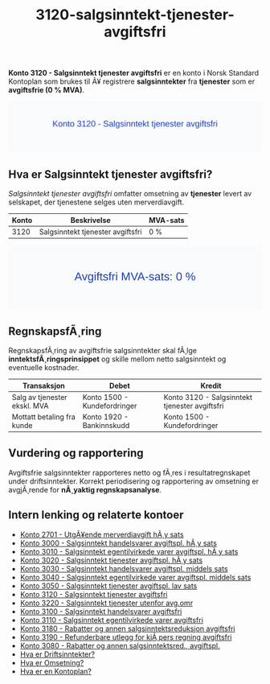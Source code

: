 ﻿---
title: "3120-salgsinntekt-tjenester-avgiftsfri"
meta_title: "3120-salgsinntekt-tjenester-avgiftsfri"
meta_description: "**Konto 3120 - Salgsinntekt tjenester avgiftsfri** er en konto i Norsk Standard Kontoplan som brukes til Ã¥ registrere **salgsinntekter** fra **tjenester** som ..."
slug: 3120-salgsinntekt-tjenester-avgiftsfri
type: blog
layout: pages/single
---

**Konto 3120 - Salgsinntekt tjenester avgiftsfri** er en konto i Norsk Standard Kontoplan som brukes til Ã¥ registrere **salgsinntekter** fra **tjenester** som er **avgiftsfrie (0 % MVA)**.

![Illustrasjon av konto 3120 Salgsinntekt tjenester avgiftsfri](3120-salgsinntekt-tjenester-avgiftsfri-image.svg)

## Hva er Salgsinntekt tjenester avgiftsfri?

*Salgsinntekt tjenester avgiftsfri* omfatter omsetning av **tjenester** levert av selskapet, der tjenestene selges uten merverdiavgift.

| Konto | Beskrivelse                          | MVA-sats |
|-------|--------------------------------------|----------|
| 3120  | Salgsinntekt tjenester avgiftsfri    | 0 %      |

![Avgiftsfri MVA-sats: 0 %](3120-mva-avgiftsfri.svg)

## RegnskapsfÃ¸ring

RegnskapsfÃ¸ring av avgiftsfrie salgsinntekter skal fÃ¸lge **inntektsfÃ¸ringsprinsippet** og skille mellom netto salgsinntekt og eventuelle kostnader.

| Transaksjon                  | Debet                                | Kredit                                             |
|------------------------------|--------------------------------------|----------------------------------------------------|
| Salg av tjenester ekskl. MVA | Konto 1500 - Kundefordringer         | Konto 3120 - Salgsinntekt tjenester avgiftsfri     |
| Mottatt betaling fra kunde   | Konto 1920 - Bankinnskudd            | Konto 1500 - Kundefordringer                       |

## Vurdering og rapportering

Avgiftsfrie salgsinntekter rapporteres netto og fÃ¸res i resultatregnskapet under driftsinntekter. Korrekt periodisering og rapportering av omsetning er avgjÃ¸rende for **nÃ¸yaktig regnskapsanalyse**.

## Intern lenking og relaterte kontoer

* [Konto 2701 - UtgÃ¥ende merverdiavgift hÃ¸y sats](/blogs/kontoplan/2701-utgaende-merverdiavgift-hoy-sats "Konto 2701 - UtgÃ¥ende merverdiavgift hÃ¸y sats")
* [Konto 3000 - Salgsinntekt handelsvarer avgiftspl. hÃ¸y sats](/blogs/kontoplan/3000-salgsinntekt-handelsvarer-avgiftspl-hoy-sats "Konto 3000 - Salgsinntekt handelsvarer avgiftspl. hÃ¸y sats")
* [Konto 3010 - Salgsinntekt egentilvirkede varer avgiftspl. hÃ¸y sats](/blogs/kontoplan/3010-salgsinntekt-egentilvirkede-varer-avgiftspl-hoy-sats "Konto 3010 - Salgsinntekt egentilvirkede varer avgiftspl. hÃ¸y sats")
* [Konto 3020 - Salgsinntekt tjenester avgiftspl. hÃ¸y sats](/blogs/kontoplan/3020-salgsinntekt-tjenester-avgiftspl-hoy-sats "Konto 3020 - Salgsinntekt tjenester avgiftspl. hÃ¸y sats")
* [Konto 3030 - Salgsinntekt handelsvarer avgiftspl. middels sats](/blogs/kontoplan/3030-salgsinntekt-handelsvarer-avgiftspl-middels-sats "Konto 3030 - Salgsinntekt handelsvarer avgiftspl. middels sats")
* [Konto 3040 - Salgsinntekt egentilvirkede varer avgiftspl. middels sats](/blogs/kontoplan/3040-salgsinntekt-egentilvirkede-varer-avgiftspl-middels-sats "Konto 3040 - Salgsinntekt egentilvirkede varer avgiftspl. middels sats")
* [Konto 3050 - Salgsinntekt tjenester avgiftspl. lav sats](/blogs/kontoplan/3050-salgsinntekt-tjenester-avgiftspl-lav-sats "Konto 3050 - Salgsinntekt tjenester avgiftspl. lav sats")
* [Konto 3120 - Salgsinntekt tjenester avgiftsfri](/blogs/kontoplan/3120-salgsinntekt-tjenester-avgiftsfri "Konto 3120 - Salgsinntekt tjenester avgiftsfri")
* [Konto 3220 - Salgsinntekt tjenester utenfor avg.omr](/blogs/kontoplan/3220-salgsinntekt-tjenester-utenfor-avg-omr "Konto 3220 - Salgsinntekt tjenester utenfor avg.omr")
* [Konto 3100 - Salgsinntekt handelsvarer avgiftsfri](/blogs/kontoplan/3100-salgsinntekt-handelsvarer-avgiftsfri "Konto 3100 - Salgsinntekt handelsvarer avgiftsfri")
* [Konto 3110 - Salgsinntekt egentilvirkede varer avgiftsfri](/blogs/kontoplan/3110-salgsinntekt-egentilvirkede-varer-avgiftsfri "Konto 3110 - Salgsinntekt egentilvirkede varer avgiftsfri")
* [Konto 3180 - Rabatter og annen salgsinntektsreduksjon avgiftsfri](/blogs/kontoplan/3180-rabatter-og-annen-salgsinntektsreduksjon-avgiftsfri "Konto 3180 - Rabatter og annen salgsinntektsreduksjon avgiftsfri")
* [Konto 3190 - Refunderbare utlegg for kjÃ¸pers regning avgiftsfri](/blogs/kontoplan/3190-refunderbare-utlegg-for-kjopers-regning-avgiftsfri "Konto 3190 - Refunderbare utlegg for kjÃ¸pers regning avgiftsfri")
* [Konto 3080 - Rabatter og annen salgsinntektsred., avgiftspl.](/blogs/kontoplan/3080-rabatter-og-annen-salgsinntektsred-avgiftspl "Konto 3080 - Rabatter og annen salgsinntektsred., avgiftspl.")
* [Hva er Driftsinntekter?](/blogs/regnskap/hva-er-driftsinntekter "Hva er Driftsinntekter? Komplett Guide til Driftsinntekter i Regnskap")
* [Hva er Omsetning?](/blogs/regnskap/hva-er-omsetning "Hva er Omsetning? Komplett Guide til Omsetning i Regnskap og Skatt")
* [Hva er en Kontoplan?](/blogs/regnskap/hva-er-kontoplan "Hva er en Kontoplan? Komplett Guide til Kontoplaner i Norsk Regnskap")
